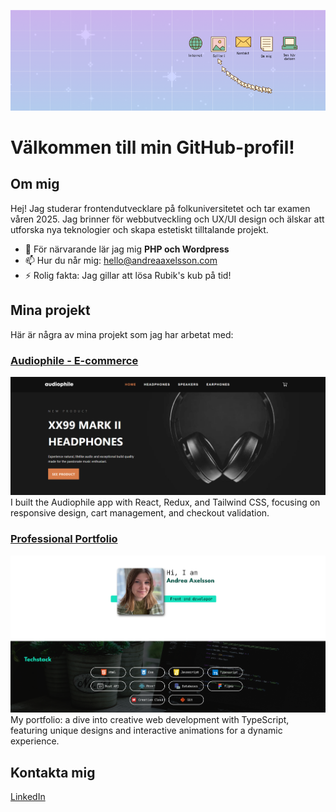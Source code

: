 ![header](https://github.com/Andrea-Axelsson/Andrea-Axelsson/blob/main/Header2.png?raw=true)

# Välkommen till min GitHub-profil!

## Om mig
Hej! Jag studerar frontendutvecklare på folkuniversitetet och tar examen våren 2025. Jag brinner för webbutveckling och UX/UI design och älskar att utforska nya teknologier och skapa estetiskt tilltalande projekt.

- 🌱 För närvarande lär jag mig **PHP och Wordpress**
- 📫 Hur du når mig: [hello@andreaaxelsson.com](mailto:hello@andreaaxelsson.com)
- ⚡ Rolig fakta: Jag gillar att lösa Rubik's kub på tid!

## Mina projekt
Här är några av mina projekt som jag har arbetat med:

### [Audiophile - E-commerce](https://github.com/Andrea-Axelsson/audiophile)
![Audiophile](https://github.com/Andrea-Axelsson/Andrea-Axelsson/blob/main/audiophile.png?raw=true)
I built the Audiophile app with React, Redux, and Tailwind CSS, focusing on responsive design, cart management, and checkout validation.

### [Professional Portfolio](https://github.com/Andrea-Axelsson/portfolio-mars-2024)
![Portfolio](https://github.com/Andrea-Axelsson/Andrea-Axelsson/blob/main/portfolio-2024.png?raw=true)
My portfolio: a dive into creative web development with TypeScript, featuring unique designs and interactive animations for a dynamic experience.

## Kontakta mig
[LinkedIn](https://www.linkedin.com/in/axelsson-andrea/)


